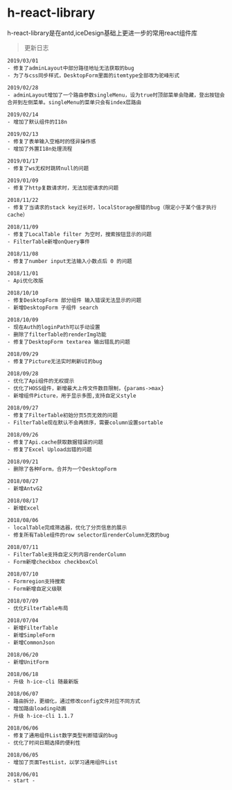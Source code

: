 # h-react-library
h-react-library是在antd,iceDesign基础上更进一步的常用react组件库

>更新日志

```
2019/03/01
- 修复了adminLayout中部分路径地址无法获取的bug
- 为了与css同步样式，DesktopForm里面的itemtype全部改为驼峰形式
```

```
2019/02/28
- adminLayout增加了一个路由参数singleMenu，设为true时顶部菜单会隐藏，登出按钮会合并到左侧菜单。singleMenu的菜单只会有index层路由
```

```
2019/02/14
- 增加了默认组件的I18n
```

```
2019/02/13
- 修复了表单输入空格时的怪异操作感
- 增加了外置I18n处理流程
```

```
2019/01/17
- 修复了ws无权时跳转null的问题
```

```
2019/01/09
- 修复了http复数请求时，无法加密请求的问题
```

```
2018/11/22
- 修复了当请求的stack key过长时，localStorage报错的bug（限定小于某个值才执行cache）
```

```
2018/11/09
- 修复了LocalTable filter 为空时，搜索按钮显示的问题
- FilterTable新增onQuery事件
```

```
2018/11/08
- 修复了number input无法输入小数点后 0 的问题
```

```
2018/11/01
- Api优化改版
```

```
2018/10/10
- 修复DesktopForm 部分组件 输入错误无法显示的问题
- 新增DesktopForm 子组件 search
```

```
2018/10/09
- 现在Auth的loginPath可以手动设置
- 删除了filterTable的renderImg功能
- 修复了DesktopForm textarea 输出错乱的问题
```

```
2018/09/29
- 修复了Picture无法实时刷新UI的bug
```

```
2018/09/28
- 优化了Api组件的无权提示
- 优化了HOSS组件，新增最大上传文件数目限制，{params->max}
- 新增组件Picture，用于显示多图,支持自定义style
```
```
2018/09/27
- 修复了FilterTable初始分页5页无效的问题
- FilterTable现在默认不会再排序，需要column设置sortable
```

```
2018/09/26
- 修复了Api.cache获取数据错误的问题
- 修复了Excel Upload出错的问题
```

```
2018/09/21
- 删除了各种Form，合并为一个DesktopForm
```
```
2018/08/27
- 新增AntvG2
```
```
2018/08/17
- 新增Excel
```
```
2018/08/06
- localTable完成筛选器，优化了分页信息的展示
- 修复所有Table组件的row selector后renderColumn无效的bug
```
```
2018/07/11
- FilterTable支持自定义列内容renderColumn
- Form新增checkbox checkboxCol
```
```
2018/07/10
- Formregion支持搜索
- Form新增自定义级联
```
```
2018/07/09
- 优化FilterTable布局
```
```
2018/07/04
- 新增FilterTable
- 新增SimpleForm
- 新增CommonJson
```
```
2018/06/20
- 新增UnitForm
```
```
2018/06/18
- 升级 h-ice-cli 随最新版
```
```
2018/06/07
- 路由拆分，更细化，通过修改config文件对应不同方式
- 增加路由loading动画
- 升级 h-ice-cli 1.1.7
```
```
2018/06/06
- 修复了通用组件List数字类型判断错误的bug
- 优化了时间日期选择的便利性
```
```
2018/06/05
- 增加了页面TestList，以学习通用组件List
```

```
2018/06/01
- start -
```
